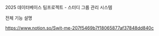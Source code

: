 2025 데이터베이스 팀프로젝트 - 스터디 그룹 관리 시스템

전체 기능 설명

https://www.notion.so/Swit-me-207f5469b7f18065877af37848dd840c
